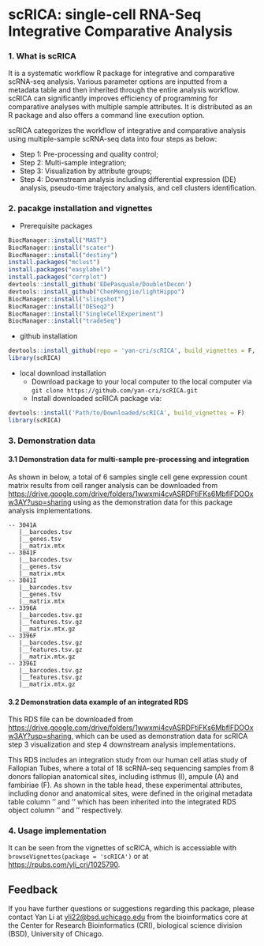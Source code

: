 # scRICA: **s**ingle-**c**ell **R**NA-Seq **I**ntegrative **C**omparative **A**nalysis 

### 1. What is scRICA
It is a systematic workflow R package for integrative and comparative scRNA-seq analysis. Various parameter options are inputted from a metadata table and then inherited through the entire analysis workflow. scRICA can significantly improves efficiency of programming for comparative analyses with multiple sample attributes. It is distributed as an R package and also offers a command line execution option.

scRICA categorizes the workflow of integrative and comparative analysis using multiple-sample scRNA-seq data into four steps as below:
+ Step 1: Pre-processing and quality control;
+ Step 2: Multi-sample integration;
+ Step 3: Visualization by attribute groups;
+ Step 4: Downstream analysis including differential expression (DE) analysis, pseudo-time trajectory analysis, and cell clusters identification.

### 2. pacakge installation and vignettes
  * Prerequisite packages
```r
BiocManager::install("MAST")
BiocManager::install("scater")
BiocManager::install("destiny")
install.packages("mclust")
install.packages("easylabel")
install.packages("corrplot")
devtools::install_github('EDePasquale/DoubletDecon')
devtools::install_github("ChenMengjie/lightHippo")
BiocManager::install("slingshot")
BiocManager::install("DESeq2")
BiocManager::install("SingleCellExperiment")
BiocManager::install("tradeSeq")
```

  * github installation

```r
devtools::install_github(repo = 'yan-cri/scRICA', build_vignettes = F, force = T)
library(scRICA)
```
  
  * local download installation
     + Download package to your local computer to the local computer via `git clone https://github.com/yan-cri/scRICA.git`
     + Install downloaded scRICA package via:
```r
devtools::install('Path/to/Downloaded/scRICA', build_vignettes = F)
library(scRICA)
```

### 3. Demonstration data
#### 3.1 Demonstration data for multi-sample pre-processing and integration
As shown in below, a total of 6 samples single cell gene expression count matrix results from cell ranger analysis can be downloaded from https://drive.google.com/drive/folders/1wwxmi4cvASRDFtiFKs6MbflFDOOxw3AY?usp=sharing using as the demonstration data for this package analysis implementations. 

```
-- 3041A
   |__barcodes.tsv
   |__genes.tsv
   |__matrix.mtx
-- 3041F
   |__barcodes.tsv
   |__genes.tsv
   |__matrix.mtx
-- 3041I
   |__barcodes.tsv
   |__genes.tsv
   |__matrix.mtx
-- 3396A
   |__barcodes.tsv.gz
   |__features.tsv.gz
   |__matrix.mtx.gz
-- 3396F
   |__barcodes.tsv.gz
   |__features.tsv.gz
   |__matrix.mtx.gz
-- 3396I
   |__barcodes.tsv.gz
   |__features.tsv.gz
   |__matrix.mtx.gz
```

#### 3.2 Demonstration data example of an integrated RDS

This RDS file can be downloaded from https://drive.google.com/drive/folders/1wwxmi4cvASRDFtiFKs6MbflFDOOxw3AY?usp=sharing, which can be used as demonstration data for scRICA step 3 visualization and step 4 downstream analysis implementations.

This RDS includes an integration study from our human cell atlas study of Fallopian Tubes, where a total of 18 scRNA-seq sequencing samples from 8 donors fallopian anatomical sites, including isthmus (I), ampule (A) and fambiriae (F). As shown in the table head, these experimental attributes, including donor and anatomical sites, were defined in the original metadata table column ’’ and ’’ which has been inherited into the integrated RDS object column ’’ and ’’ respectively.


### 4. Usage implementation
It can be seen from the vignettes of scRICA, which is accessiable with `browseVignettes(package = 'scRICA')` or at https://rpubs.com/yli_cri/1025790.

## Feedback
If you have further questions or suggestions regarding this package, please contact Yan Li at yli22@bsd.uchicago.edu from the bioinformatics core at the Center for Research Bioinformatics (CRI), biological science division (BSD), University of Chicago.



